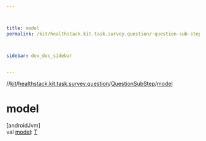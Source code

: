 ```yaml
---



title: model
permalink: /kit/healthstack.kit.task.survey.question/-question-sub-step/model.html



sidebar: dev_doc_sidebar


---
```




//[kit](/kit.html)/[healthstack.kit.task.survey.question](../index.html)/[QuestionSubStep](index.html)/[model](model.html)



# model



[androidJvm]\
val [model](model.html): [T](index.html)






